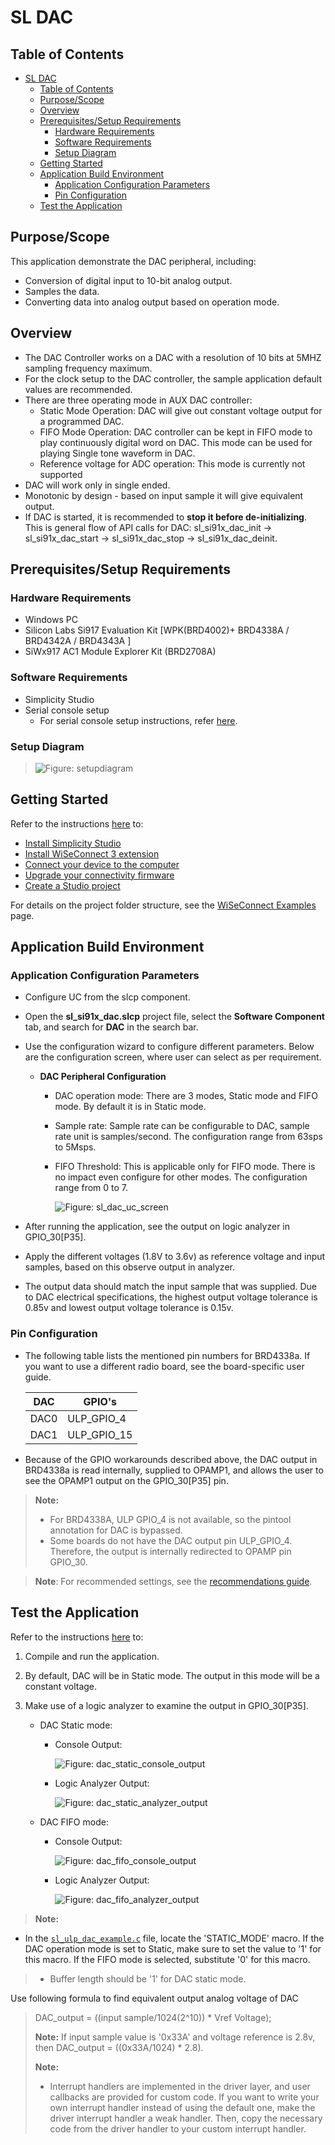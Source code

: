 # SL DAC

## Table of Contents

- [SL DAC](#sl-dac)
  - [Table of Contents](#table-of-contents)
  - [Purpose/Scope](#purposescope)
  - [Overview](#overview)
  - [Prerequisites/Setup Requirements](#prerequisitessetup-requirements)
    - [Hardware Requirements](#hardware-requirements)
    - [Software Requirements](#software-requirements)
    - [Setup Diagram](#setup-diagram)
  - [Getting Started](#getting-started)
  - [Application Build Environment](#application-build-environment)
    - [Application Configuration Parameters](#application-configuration-parameters)
    - [Pin Configuration](#pin-configuration)
  - [Test the Application](#test-the-application)

## Purpose/Scope

This application demonstrate the DAC peripheral, including:

- Conversion of digital input to 10-bit analog output.
- Samples the data.
- Converting data into analog output based on operation mode.

## Overview

- The DAC Controller works on a DAC with a resolution of 10 bits at 5MHZ sampling frequency maximum.
- For the clock setup to the DAC controller, the sample application default values are recommended.
- There are three operating mode in AUX DAC controller:
  - Static Mode Operation: DAC will give out constant voltage output for a programmed DAC.
  - FIFO Mode Operation: DAC controller can be kept in FIFO mode to play continuously digital word on DAC. This mode can be used for playing Single tone waveform in DAC.
  - Reference voltage for ADC operation: This mode is currently not supported
- DAC will work only in single ended.
- Monotonic by design - based on input sample it will give equivalent output.
- If DAC is started, it is recommended to **stop it before de-initializing**. This is general flow of API calls for DAC:  sl_si91x_dac_init -> sl_si91x_dac_start -> sl_si91x_dac_stop -> sl_si91x_dac_deinit.

## Prerequisites/Setup Requirements

### Hardware Requirements

- Windows PC
- Silicon Labs Si917 Evaluation Kit [WPK(BRD4002)+ BRD4338A / BRD4342A / BRD4343A ]
- SiWx917 AC1 Module Explorer Kit (BRD2708A)

### Software Requirements

- Simplicity Studio
- Serial console setup
  - For serial console setup instructions, refer [here](https://docs.silabs.com/wiseconnect/latest/wiseconnect-developers-guide-developing-for-silabs-hosts/#console-input-and-output).

### Setup Diagram

> ![Figure: setupdiagram](resources/readme/setupdiagram.png)

## Getting Started

Refer to the instructions [here](https://docs.silabs.com/wiseconnect/latest/wiseconnect-getting-started/) to:

- [Install Simplicity Studio](https://docs.silabs.com/wiseconnect/latest/wiseconnect-developers-guide-developing-for-silabs-hosts/#install-simplicity-studio)
- [Install WiSeConnect 3 extension](https://docs.silabs.com/wiseconnect/latest/wiseconnect-developers-guide-developing-for-silabs-hosts/#install-the-wi-se-connect-3-extension)
- [Connect your device to the computer](https://docs.silabs.com/wiseconnect/latest/wiseconnect-developers-guide-developing-for-silabs-hosts/#connect-si-wx91x-to-computer)
- [Upgrade your connectivity firmware](https://docs.silabs.com/wiseconnect/latest/wiseconnect-developers-guide-developing-for-silabs-hosts/#update-si-wx91x-connectivity-firmware)
- [Create a Studio project](https://docs.silabs.com/wiseconnect/latest/wiseconnect-developers-guide-developing-for-silabs-hosts/#create-a-project)

For details on the project folder structure, see the [WiSeConnect Examples](https://docs.silabs.com/wiseconnect/latest/wiseconnect-examples/#example-folder-structure) page.

## Application Build Environment

### Application Configuration Parameters

- Configure UC from the slcp component.
- Open the **sl_si91x_dac.slcp** project file, select the **Software Component** tab, and search for **DAC** in the search bar.
- Use the configuration wizard to configure different parameters. Below are the configuration screen, where user can select as per requirement.

  - **DAC Peripheral Configuration**

    - DAC operation mode: There are 3 modes, Static mode and FIFO mode. By default it is in Static mode.
    - Sample rate: Sample rate can be configurable to DAC, sample rate unit is samples/second. The configuration range from 63sps to 5Msps.
    - FIFO Threshold: This is applicable only for FIFO mode. There is no impact even configure for other modes. The configuration range from 0 to 7.

      ![Figure: sl_dac_uc_screen](resources/uc_screen/sl_dac_uc_screen.png)

- After running the application, see the output on logic analyzer in GPIO_30[P35].
- Apply the different voltages (1.8V to 3.6v) as reference voltage and input samples, based on this observe output in analyzer.
- The output data should match the input sample that was supplied. Due to DAC electrical specifications, the highest output voltage tolerance is 0.85v and lowest output voltage tolerance is 0.15v.

### Pin Configuration

- The following table lists the mentioned pin numbers for BRD4338a. If you want to use a different radio board, see the board-specific user guide.

  | DAC | GPIO's |
  | --- | --- |
  | DAC0 | ULP_GPIO_4 |
  | DAC1 | ULP_GPIO_15 |
  
- Because of the GPIO workarounds described above, the DAC output in BRD4338a is read internally, supplied to OPAMP1, and allows the user to see the OPAMP1 output on the GPIO_30[P35] pin.

> **Note:**
>
> - For BRD4338A, ULP GPIO_4 is not available, so the pintool annotation for DAC is bypassed.
> - Some boards do not have the DAC output pin ULP_GPIO_4. Therefore, the output is internally redirected to OPAMP pin GPIO_30.

> **Note**: For recommended settings, see the [recommendations guide](https://docs.silabs.com/wiseconnect/latest/wiseconnect-developers-guide-prog-recommended-settings/).

## Test the Application

Refer to the instructions [here](https://docs.silabs.com/wiseconnect/latest/wiseconnect-getting-started/) to:

1. Compile and run the application.
2. By default, DAC will be in Static mode. The output in this mode will be a constant voltage.
3. Make use of a logic analyzer to examine the output in GPIO_30[P35].

   - DAC Static mode:

     - Console Output:

       ![Figure: dac_static_console_output](resources/readme/dac_static_console_output.png)

     - Logic Analyzer Output:

       ![Figure: dac_static_analyzer_output](resources/readme/dac_static_analyzer_output.png)

   - DAC FIFO mode:

     - Console Output:

       ![Figure: dac_fifo_console_output](resources/readme/dac_fifo_console_output.png)

     - Logic Analyzer Output:

       ![Figure: dac_fifo_analyzer_output](resources/readme/dac_fifo_analyzer_output.png)

> **Note:**
>
- In the [`sl_ulp_dac_example.c`](https://github.com/SiliconLabs/wiseconnect/blob/master/examples/si91x_soc/peripheral/sl_si91x_ulp_dac/sl_ulp_dac_example.c) file, locate the 'STATIC_MODE' macro. If the DAC operation mode is set to Static, make sure to set the value to '1' for this macro. If the FIFO mode is selected, substitute '0' for this macro.
>- Buffer length should be '1' for DAC static mode.
>
 Use following formula to find equivalent output analog voltage of DAC
>
> DAC_output = ((input sample/1024(2^10)) * Vref Voltage);
>
> **Note:** If input sample value is '0x33A' and voltage reference is 2.8v, then DAC_output = ((0x33A/1024) * 2.8).
>
> **Note:**
>
> - Interrupt handlers are implemented in the driver layer, and user callbacks are provided for custom code. If you want to write your own interrupt handler instead of using the default one, make the driver interrupt handler a weak handler. Then, copy the necessary code from the driver handler to your custom interrupt handler.
